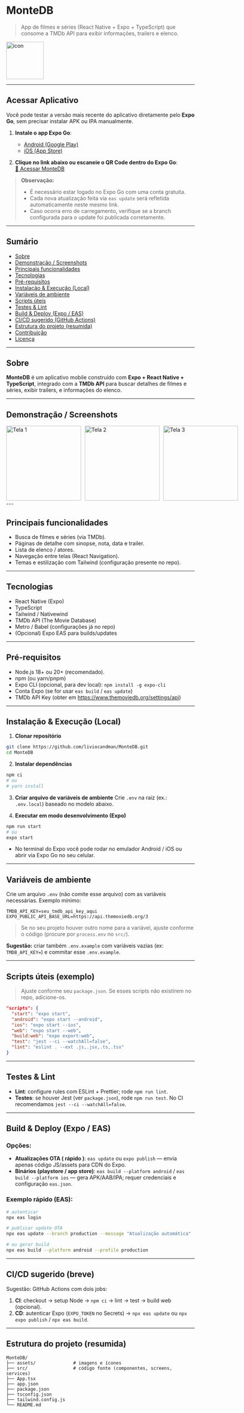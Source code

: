
# MonteDB

> App de filmes e séries (React Native + Expo + TypeScript) que consome a TMDb API para exibir informações, trailers e elenco.

<img src="./assets/icon.png" alt="icon" width="100" height="100" />

---

## **Acessar Aplicativo**

Você pode testar a versão mais recente do aplicativo diretamente pelo **Expo Go**, sem precisar instalar APK ou IPA manualmente.

1. **Instale o app Expo Go**:  
   - [Android (Google Play)](https://play.google.com/store/apps/details?id=host.exp.exponent)  
   - [iOS (App Store)](https://apps.apple.com/app/expo-go/id982107779)

2. **Clique no link abaixo ou escaneie o QR Code dentro do Expo Go**:  
   [🚀 Acessar MonteDB](https://expo.dev/preview/update?message=Update+from+CI&updateRuntimeVersion=1.0.0&createdAt=2025-09-08T19%3A22%3A46.322Z&slug=exp&projectId=12787f66-906e-488a-8bf9-1d93339b3d58&group=8177b595-2c96-4d8a-b2b2-a885ba0d3b18)

> **Observação:**  
> - É necessário estar logado no Expo Go com uma conta gratuita.  
> - Cada nova atualização feita via `eas update` será refletida automaticamente neste mesmo link.  
> - Caso ocorra erro de carregamento, verifique se a branch configurada para o update foi publicada corretamente.

---

## Sumário
- [Sobre](#sobre)  
- [Demonstração / Screenshots](#demonstração--screenshots)  
- [Principais funcionalidades](#principais-funcionalidades)  
- [Tecnologias](#tecnologias)  
- [Pré-requisitos](#pré-requisitos)  
- [Instalação & Execução (Local)](#instalação--execução-local)  
- [Variáveis de ambiente](#variáveis-de-ambiente)  
- [Scripts úteis](#scripts-úteis)  
- [Testes & Lint](#testes--lint)  
- [Build & Deploy (Expo / EAS)](#build--deploy-expo--eas)  
- [CI/CD sugerido (GitHub Actions)](#cicd-sugerido-github-actions)  
- [Estrutura do projeto (resumida)](#estrutura-do-projeto-resumida)  
- [Contribuição](#contribuição)  
- [Licença](#licença)

---

## Sobre
**MonteDB** é um aplicativo mobile construído com **Expo + React Native + TypeScript**, integrado com a **TMDb API** para buscar detalhes de filmes e séries, exibir trailers, e informações do elenco.

---

## Demonstração / Screenshots
<div style="display: flex; gap: 10px;">
  <img src="./assets/screen-1.png" alt="Tela 1" width="200" />
  <img src="./assets/screen-2.png" alt="Tela 2" width="200" />
  <img src="./assets/screen-3.png" alt="Tela 3" width="200" />
</div>
---

## Principais funcionalidades
- Busca de filmes e séries (via TMDb).  
- Páginas de detalhe com sinopse, nota, data e trailer.  
- Lista de elenco / atores.  
- Navegação entre telas (React Navigation).  
- Temas e estilização com Tailwind (configuração presente no repo).

---

## Tecnologias
- React Native (Expo)  
- TypeScript  
- Tailwind / Nativewind  
- TMDb API (The Movie Database)  
- Metro / Babel (configurações já no repo)  
- (Opcional) Expo EAS para builds/updates

---

## Pré-requisitos
- Node.js 18+ ou 20+ (recomendado).  
- npm (ou yarn/pnpm)  
- Expo CLI (opcional, para dev local): `npm install -g expo-cli`  
- Conta Expo (se for usar `eas build` / `eas update`)  
- TMDb API Key (obter em https://www.themoviedb.org/settings/api)

---

## Instalação & Execução (Local)

1. **Clonar repositório**
```bash
git clone https://github.com/liviocandman/MonteDB.git
cd MonteDB
```

2. **Instalar dependências**
```bash
npm ci
# ou
# yarn install
```

3. **Criar arquivo de variáveis de ambiente**
Crie `.env` na raiz (ex.: `.env.local`) baseado no modelo abaixo.

4. **Executar em modo desenvolvimento (Expo)**
```bash
npm run start
# ou
expo start
```
- No terminal do Expo você pode rodar no emulador Android / iOS ou abrir via Expo Go no seu celular.

---

## Variáveis de ambiente

Crie um arquivo `.env` (não comite esse arquivo) com as variáveis necessárias. Exemplo mínimo:

```
TMDB_API_KEY=seu_tmdb_api_key_aqui
EXPO_PUBLIC_API_BASE_URL=https://api.themoviedb.org/3
```

> Se no seu projeto houver outro nome para a variável, ajuste conforme o código (procure por `process.env` no `src/`).

**Sugestão:** criar também `.env.example` com variáveis vazias (ex: `TMDB_API_KEY=`) e commitar esse `.env.example`.

---

## Scripts úteis (exemplo)
> Ajuste conforme seu `package.json`. Se esses scripts não existirem no repo, adicione-os.

```json
"scripts": {
  "start": "expo start",
  "android": "expo start --android",
  "ios": "expo start --ios",
  "web": "expo start --web",
  "build:web": "expo export:web",
  "test": "jest --ci --watchAll=false",
  "lint": "eslint . --ext .js,.jsx,.ts,.tsx"
}
```

---

## Testes & Lint
- **Lint**: configure rules com ESLint + Prettier; rode `npm run lint`.  
- **Testes**: se houver Jest (ver `package.json`), rode `npm run test`. No CI recomendamos `jest --ci --watchAll=false`.

---

## Build & Deploy (Expo / EAS)
### Opções:
- **Atualizações OTA ( rápido )**: `eas update` ou `expo publish` — envia apenas código JS/assets para CDN do Expo.
- **Binários (playstore / app store)**: `eas build --platform android` / `eas build --platform ios` — gera APK/AAB/IPA; requer credenciais e configuração `eas.json`.

### Exemplo rápido (EAS):
```bash
# autenticar
npx eas login

# publicar update OTA
npx eas update --branch production --message "Atualização automática"

# ou gerar build
npx eas build --platform android --profile production
```

---

## CI/CD sugerido (breve)
Sugestão: GitHub Actions com dois jobs:
1. **CI**: checkout → setup Node → `npm ci` → lint → test → build web (opcional).  
2. **CD**: autenticar Expo (`EXPO_TOKEN` no Secrets) → `npx eas update` ou `npx expo publish` / `npx eas build`.  

---

## Estrutura do projeto (resumida)
```
MonteDB/
├── assets/              # imagens e ícones
├── src/                 # código fonte (componentes, screens, services)
├── App.tsx
├── app.json
├── package.json
├── tsconfig.json
├── tailwind.config.js
└── README.md
```
